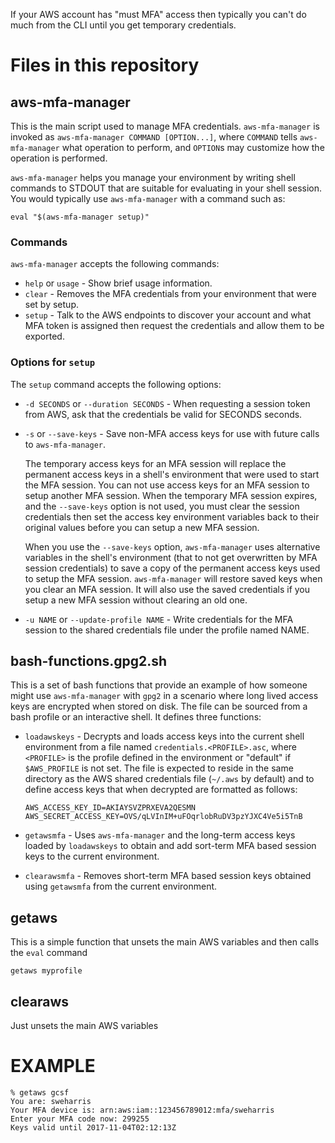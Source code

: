 If your AWS account has "must MFA" access then typically you can't do
much from the CLI until you get temporary credentials.

# Files in this repository

## aws-mfa-manager

This is the main script used to manage MFA credentials.  `aws-mfa-manager`
is invoked as `aws-mfa-manager COMMAND [OPTION...]`, where `COMMAND`
tells `aws-mfa-manager` what operation to perform, and `OPTION`s may
customize how the operation is performed.

`aws-mfa-manager` helps you manage your environment by writing shell
commands to STDOUT that are suitable for evaluating in your shell session.
You would typically use `aws-mfa-manager` with a command such as:

    eval "$(aws-mfa-manager setup)"

### Commands

`aws-mfa-manager` accepts the following commands:

* `help` or `usage` - Show brief usage information.
* `clear` - Removes the MFA credentials from your environment that were set
  by setup.
* `setup` - Talk to the AWS endpoints to discover your account and what
  MFA token is assigned then request the credentials and allow them to be
  exported.

### Options for `setup`

The `setup` command accepts the following options:

* `-d SECONDS` or `--duration SECONDS` - When requesting a session token from
  AWS, ask that the credentials be valid for SECONDS seconds.

* `-s` or `--save-keys` - Save non-MFA access keys for use with future calls
  to `aws-mfa-manager`.

  The temporary access keys for an MFA session will replace the permanent
  access keys in a shell's environment that were used to start the MFA
  session.  You can not use access keys for an MFA session to setup
  another MFA session.  When the temporary MFA session expires, and the
  `--save-keys` option is not used, you must clear the session credentials
  then set the access key environment variables back to their original values
  before you can setup a new MFA session.

  When you use the `--save-keys` option, `aws-mfa-manager` uses alternative
  variables in the shell's environment (that to not get overwritten by MFA
  session credentials) to save a copy of the permanent access keys used to
  setup the MFA session.  `aws-mfa-manager` will restore saved keys when you
  clear an MFA session.  It will also use the saved credentials if you setup a
  new MFA session without clearing an old one.

* `-u NAME` or `--update-profile NAME` - Write credentials for the MFA
  session to the shared credentials file under the profile named NAME.

## bash-functions.gpg2.sh

This is a set of bash functions that provide an example of how someone
might use `aws-mfa-manager` with `gpg2` in a scenario where long lived
access keys are encrypted when stored on disk.  The file can be sourced
from a bash profile or an interactive shell.  It defines three functions:

* `loadawskeys` - Decrypts and loads access keys into the current
  shell environment from a file named `credentials.<PROFILE>.asc`, where
  `<PROFILE>` is the profile defined in the environment or "default" if
  `$AWS_PROFILE` is not set.  The file is expected to reside in the same
  directory as the AWS shared credentials file (`~/.aws` by default) and
  to define access keys that when decrypted are formatted as follows:

    ```
    AWS_ACCESS_KEY_ID=AKIAYSVZPRXEVA2QESMN
    AWS_SECRET_ACCESS_KEY=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
    ```

* `getawsmfa` - Uses `aws-mfa-manager` and the long-term access keys loaded
  by `loadawskeys` to obtain and add sort-term MFA based session keys to
  the current environment.

* `clearawsmfa` - Removes short-term MFA based session keys obtained using
  `getawsmfa` from the current environment.

## getaws

This is a simple function that unsets the main AWS variables
and then calls the `eval` command

    getaws myprofile

## clearaws

Just unsets the main AWS variables


# EXAMPLE

    % getaws gcsf
    You are: sweharris
    Your MFA device is: arn:aws:iam::123456789012:mfa/sweharris
    Enter your MFA code now: 299255
    Keys valid until 2017-11-04T02:12:13Z
